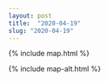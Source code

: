 ```yaml
---
layout: post
title:  "2020-04-19"
slug: "2020-04-19"
---
```

{% include map.html %}

{% include map-alt.html %}
